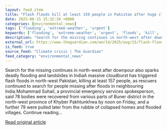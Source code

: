 ```yaml
---
layout: feed_item
title: "Flash floods kill at least 159 people in Pakistan after huge cloudburst"
date: 2025-08-15 15:32:34 +0000
categories: [environmental_news]
tags: ['flooding', 'extreme-weather', 'urgent']
keywords: ['flooding', 'extreme-weather', 'urgent', 'floods', 'kill', 'flash']
description: "Search for the missing continues in north-west after downpour also sparks deadly flooding and landslides in IndiaA massive cloudburst has triggered flash flo..."
external_url: https://www.theguardian.com/world/2025/aug/15/flash-floods-pakistan-huge-cloudburst-flooding-landslides-india
is_feed: true
source_feed: "Climate crisis | The Guardian"
feed_category: "environmental_news"
---
```


Search for the missing continues in north-west after downpour also sparks deadly flooding and landslides in IndiaA massive cloudburst has triggered flash floods in north-west Pakistan, killing at least 157 people, as rescuers continued to search for people missing after floods in neighbouring India.Mohammad Suhail, a provincial emergency services spokesperson, said 78 bodies were recovered from various parts of Buner district in the north-west province of Khyber Pakhtunkhwa by noon on Friday, and a further 79 were pulled later from the rubble of collapsed homes and flooded villages. Continue reading...

[Read original article](https://www.theguardian.com/world/2025/aug/15/flash-floods-pakistan-huge-cloudburst-flooding-landslides-india)
